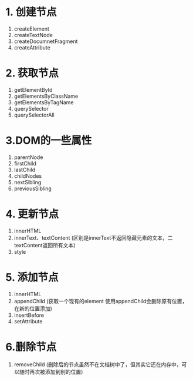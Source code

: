 # 1. 创建节点
1. createElement
2. createTextNode
3. createDocumnetFragment
4. createAttribute


# 2. 获取节点
1. getElementById
2. getElementsByClassName
3. getElementsByTagName
4. querySelector
5. querySelectorAll

# 3.DOM的一些属性
1. parentNode
2. firstChild
3. lastChild
4. childNodes
5. nextSibling
6. previousSibling


# 4. 更新节点
1. innerHTML
2. innerText、textContent (区别是innerText不返回隐藏元素的文本，二textContent返回所有文本)
3. style

# 5. 添加节点
1. innerHTML
2. appendChild (获取一个现有的element 使用appendChild会删除原有位置，在新的位置添加)
3. insertBefore
4. setAttribute


# 6.删除节点
1. removeChild (删除后的节点虽然不在文档树中了，但其实它还在内存中，可以随时再次被添加到别的位置)